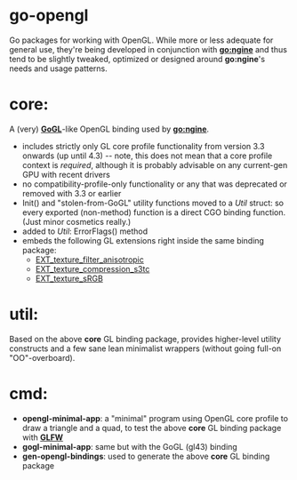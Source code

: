 go-opengl
=========

Go packages for working with OpenGL. While more or less adequate for general use, they're being developed in conjunction with [**go:ngine**](http://github.com/go3d/go-ngine) and thus tend to be slightly tweaked, optimized or designed around **go:ngine**'s needs and usage patterns.


core:
=====


A (very) [**GoGL**](https://github.com/chsc/gogl)-like OpenGL binding used by [**go:ngine**](http://github.com/go3d/go-ngine).

- includes strictly only GL core profile functionality from version 3.3 onwards (up until 4.3) -- note, this does not mean that a core profile context is *required*, although it is probably advisable on any current-gen GPU with recent drivers
- no compatibility-profile-only functionality or any that was deprecated or removed with 3.3 or earlier
- Init() and "stolen-from-GoGL" utility functions moved to a *Util* struct: so every exported (non-method) function is a direct CGO binding function. (Just minor cosmetics really.)
- added to *Util*: ErrorFlags() method
- embeds the following GL extensions right inside the same binding package:
	- [EXT_texture_filter_anisotropic](http://www.opengl.org/registry/specs/EXT/texture_filter_anisotropic.txt)
	- [EXT_texture_compression_s3tc](http://www.opengl.org/registry/specs/EXT/texture_compression_s3tc.txt)
	- [EXT_texture_sRGB](http://www.opengl.org/registry/specs/EXT/texture_sRGB.txt)


util:
=====


Based on the above **core** GL binding package, provides higher-level utility constructs and a few sane lean minimalist wrappers (without going full-on "OO"-overboard).



cmd:
====


- **opengl-minimal-app**: a "minimal" program using OpenGL core profile to draw a triangle and a quad, to test the above **core** GL binding package with [**GLFW**](https://github.com/go-gl/glfw)
- **gogl-minimal-app**: same but with the GoGL (gl43) binding
- **gen-opengl-bindings**: used to generate the above **core** GL binding package
